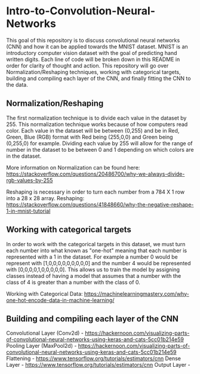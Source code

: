 # Intro-to-Convolution-Neural-Networks

This goal of this repository is to discuss convolutional neural networks (CNN) and how it can be applied towards the MNIST dataset. MNIST is an introductory computer vision dataset with the goal of predicting hand written digits. Each line of code will be broken down in this README in order for clarity of thought and action. This repository will go over Normalization/Reshaping techniques, working with categorical targets, building and compiling each layer of the CNN, and finally fitting the CNN to the data.

## Normalization/Reshaping
The first normalization technique is to divide each value in the dataset by 255. This normalization technique works because of how computers read color. Each value in the dataset will be between (0,255) and be in Red, Green, Blue (RGB) format with Red being (255,0,0) and Green being (0,255,0) for example. Dividing each value by 255 will allow for the range of number in the dataset to be between 0 and 1 depending on which colors are in the dataset. 

More information on Normalization can be found here: https://stackoverflow.com/questions/20486700/why-we-always-divide-rgb-values-by-255

Reshaping is necessary in order to turn each number from a 784 X 1 row into a 28 x 28 array. 
Reshaping: https://stackoverflow.com/questions/41848660/why-the-negative-reshape-1-in-mnist-tutorial

## Working with categorical targets
In order to work with the categorical targets in this dataset, we must turn each number into what known as "one-hot" meaning that each number is represented with a 1 in the dataset. For example a number 0 would be represent with [1,0,0,0,0,0,0,0,0,0] and the number 4 would be represented with [0,0,0,0,1,0,0,0,0,0]. This allows us to train the model by assigning classes instead of having a model that assumes that a number with the class of 4 is greater than a number with the class of 0.

Working with Categorical Data: https://machinelearningmastery.com/why-one-hot-encode-data-in-machine-learning/

## Building and compiling each layer of the CNN
Convolutional Layer (Conv2d) - https://hackernoon.com/visualizing-parts-of-convolutional-neural-networks-using-keras-and-cats-5cc01b214e59
Pooling Layer (MaxPool2d) - https://hackernoon.com/visualizing-parts-of-convolutional-neural-networks-using-keras-and-cats-5cc01b214e59
Flattening - https://www.tensorflow.org/tutorials/estimators/cnn
Dense Layer - https://www.tensorflow.org/tutorials/estimators/cnn
Output Layer - 
